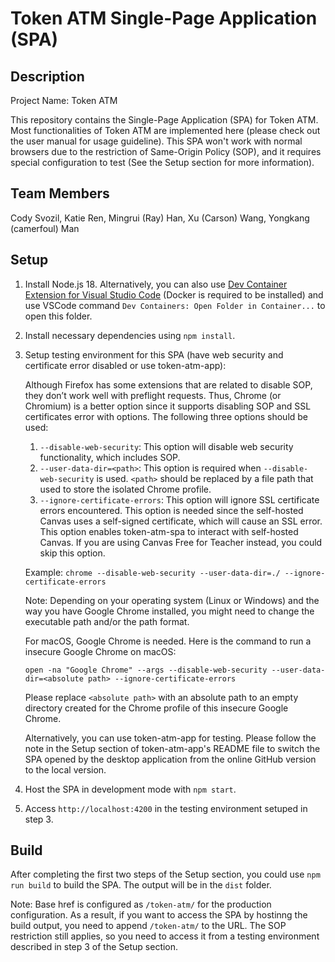 # Token ATM Single-Page Application (SPA)

## Description

Project Name: Token ATM

This repository contains the Single-Page Application (SPA) for Token ATM. Most functionalities of Token ATM are implemented here (please check out the user manual for usage guideline). This SPA won't work with normal browsers due to the restriction of Same-Origin Policy (SOP), and it requires special configuration to test (See the Setup section for more information).

## Team Members

Cody Svozil, Katie Ren, Mingrui (Ray) Han, Xu (Carson) Wang, Yongkang (camerfoul) Man

## Setup

1. Install Node.js 18. Alternatively, you can also use [Dev Container Extension for Visual Studio Code](https://marketplace.visualstudio.com/items?itemName=ms-vscode-remote.remote-containers) (Docker is required to be installed) and use VSCode command `Dev Containers: Open Folder in Container...` to open this folder.
2. Install necessary dependencies using `npm install`.
3. Setup testing environment for this SPA (have web security and certificate error disabled or use token-atm-app):

    Although Firefox has some extensions that are related to disable SOP, they don’t work well with preflight requests. Thus, Chrome (or Chromium) is a better option since it supports disabling SOP and SSL certificates error with options. The following three options should be used:

    1. `--disable-web-security`: This option will disable web security functionality, which includes SOP.
    2. `--user-data-dir=<path>`: This option is required when `--disable-web-security` is used. `<path>` should be replaced by a file path that used to store the isolated Chrome profile.
    3. `--ignore-certificate-errors`: This option will ignore SSL certificate errors encountered. This option is needed since the self-hosted Canvas uses a self-signed certificate, which will cause an SSL error. This option enables token-atm-spa to interact with self-hosted Canvas. If you are using Canvas Free for Teacher instead, you could skip this option.

    Example: `chrome --disable-web-security --user-data-dir=./ --ignore-certificate-errors`

    Note: Depending on your operating system (Linux or Windows) and the way you have Google Chrome installed, you might need to change the executable path and/or the path format.

    For macOS, Google Chrome is needed. Here is the command to run a insecure Google Chrome on macOS:

    `open -na "Google Chrome" --args --disable-web-security --user-data-dir=<absolute path> --ignore-certificate-errors`

    Please replace `<absolute path>` with an absolute path to an empty directory created for the Chrome profile of this insecure Google Chrome.

    Alternatively, you can use token-atm-app for testing. Please follow the note in the Setup section of token-atm-app's README file to switch the SPA opened by the desktop application from the online GitHub version to the local version.

4. Host the SPA in development mode with `npm start`.
5. Access `http://localhost:4200` in the testing environment setuped in step 3.

## Build

After completing the first two steps of the Setup section, you could use `npm run build` to build the SPA. The output will be in the `dist` folder.

Note: Base href is configured as `/token-atm/` for the production configuration. As a result, if you want to access the SPA by hostinng the build output, you need to append `/token-atm/` to the URL. The SOP restriction still applies, so you need to access it from a testing environment described in step 3 of the Setup section.
